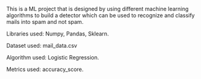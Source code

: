 This is a ML project that is designed by using different machine learning algorithms to build a detector which can be used to recognize and classify mails into spam and not spam.

Libraries used: Numpy, Pandas, Sklearn.

Dataset used: mail_data.csv

Algorithm used: Logistic Regression.

Metrics used: accuracy_score.
